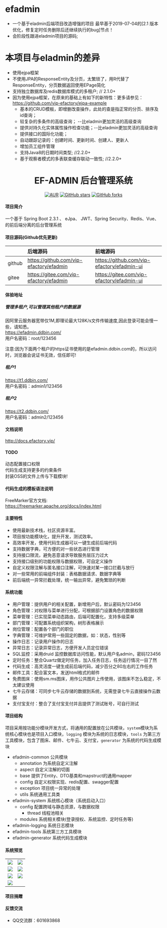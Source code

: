 # efadmin
- 一个基于eladmin后端项目改造增强的项目
    最早基于2019-07-04的[2.1 版本优化，修复定时任务删除后还继续执行的bug]节点！
- 会阶段性跟进eladmin项目的源码;

# 本项目与eladmin的差异
- 使用ejpa框架
- 不使用JPA的ResponseEntity及分页，太繁琐了，用R代替了ResponseEntity，分页数据返回使用EPage简化
- 支持独立数据库及redis数据库模式的多租户;  // 2.1.0+
- 因为使用ejpa框架，在原来的基础上有如下的新特性：更多请参见：https://github.com/vip-efactory/ejpa-example
    - 基本的CRUD模板，即增删改查操作，此处的查是指正常的分页、排序及id查询；
    - 较复杂的多条件的高级查询； --比eladmin更加灵活的高级查询
    - 提供对持久化实体属性操作检查功能；--比eladmin更加灵活的高级查询
    - 提供接口的国际化功能；
    - 自动跟踪记录的：创建时间、更新时间、创建人、更新人
    - 增加员工组件管理
    - 支持Java8的日期时间类型;   //2.2.0+  
    - 基于观察者模式的多表联查缓存联动一致性; //2.2.0+  

<h1 style="text-align: center">EF-ADMIN 后台管理系统</h1>
<div style="text-align: center">

[![AUR](https://img.shields.io/badge/license-Apache%20License%202.0-blue.svg)](https://github.com/vip-efactory/efadmin/blob/master/LICENSE)
[![GitHub stars](https://img.shields.io/github/stars/vip-efactory/efadmin.svg?style=social&label=Stars)](https://github.com/vip-efactory/efadmin)
[![GitHub forks](https://img.shields.io/github/forks/vip-efactory/efadmin.svg?style=social&label=Fork)](https://github.com/vip-efactory/efadmin)

</div>

#### 项目简介
一个基于 Spring Boot 2.3.1 、 eJpa、 JWT、Spring Security、Redis、Vue、的前后端分离的后台管理系统

#### 项目源码(Github优先更新)

|        | 后端源码                                 | 前端源码                                    |
|:-------|:----------------------------------------|:-------------------------------------------|
| github | https://github.com/vip-efactory/efadmin | https://github.com/vip-efactory/efadmin-ui |
| gitee  | https://gitee.com/vip-efactory/efadmin  | https://gitee.com/vip-efactory/efadmin-ui  |

#### 体验地址
##### 管理多租户,可以管理其他租户的数据源  
因阿里云服务器宽带仅1M,即理论最大128K/s文件传输速度,因此登录可能会慢一些，请知悉。  
<https://efadmin.ddbin.com/>  
用户名密码：root/123456

注意:因为下面两个租户的https证书使用的是efadmin.ddbin.com的，所以访问时，浏览器会说证书无效，信任即可!
##### 租户1
<https://t1.ddbin.com/>  
用户名密码：admin1/123456
##### 租户2
<https://t2.ddbin.com/>  
用户名密码：admin2/123456

#### 文档说明
<http://docs.efactory.vip/>

#### TODO
动态配置接口权限  
代码生成支持更多的约束条件  
封装OSS的文件上传与下载模块!

#### 代码生成的模板语法说明   
FreeMarker官方文档:  
https://freemarker.apache.org/docs/index.html 

#### 主要特性
- 使用最新技术栈，社区资源丰富。
- 项目按功能模块化，提升开发，测试效率。
- 高效率开发，使用代码生成器可以一键生成前后端代码
- 支持数据字典，可方便的对一些状态进行管理
- 支持接口限流，避免恶意请求导致服务层压力过大
- 支持接口级别的功能权限与数据权限，可自定义操作
- 自定义权限注解与匿名接口注解，可快速对某一接口拦截与放行
- 对一些常用的前端组件封装：表格数据请求、数据字典等
- 前后端统一异常拦截处理，统一输出异常，避免繁琐的判断
####  系统功能
- 用户管理：提供用户的相关配置，新增用户后，默认密码为123456
- 角色管理：对权限与菜单进行分配，可根据部门设置角色的数据权限
- 菜单管理：已实现菜单动态路由，后端可配置化，支持多级菜单
- 部门管理：可配置系统组织架构，树形表格展示
- 岗位管理：配置各个部门的职位
- 字典管理：可维护常用一些固定的数据，如：状态，性别等
- 操作日志：记录用户操作的日志
- 异常日志：记录异常日志，方便开发人员定位错误
- SQL监控：采用druid 监控数据库访问性能，默认用户名admin，密码123456
- 定时任务：整合Quartz做定时任务，加入任务日志，任务运行情况一目了然
- 代码生成：高灵活度一键生成前后端代码，减少百分之80左右的工作任务
- 邮件工具：配合富文本，发送html格式的邮件
- 免费图床：使用sm.ms图床，用作公共图片上传使用，该图床不怎么稳定，不太建议使用
- 七牛云存储：可同步七牛云存储的数据到系统，无需登录七牛云直接操作云数据
- 支付宝支付：整合了支付宝支付并且提供了测试账号，可自行测试

#### 项目结构
项目采用按功能分模块开发方式，将通用的配置放在公共模块，```system```模块为系统核心模块也是项目入口模块，```logging``` 模块为系统的日志模块，```tools``` 为第三方工具模块，包含了图床、邮件、七牛云、支付宝，```generator``` 为系统的代码生成模块

- efadmin-common 公共模块
    - annotation 为系统自定义注解
    - aspect 自定义注解的切面
    - base 提供了Entity、DTO基类和mapstruct的通用mapper
    - config 自定义权限实现、redis配置、swagger配置
    - exception 项目统一异常的处理
    - utils 系统通用工具类
- efadmin-system 系统核心模块（系统启动入口）
	- config 配置跨域与静态资源，与数据权限
	    - thread 线程池相关
	- modules 系统相关模块(登录授权、系统监控、定时任务等)
- efadmin-logging 系统日志模块
- efadmin-tools 系统第三方工具模块
- efadmin-generator 系统代码生成模块
    

#### 系统预览
<table>
    <tr>
        <td><img src="https://i.loli.net/2019/05/18/5cdf77fa8144d68788.png"/></td>
        <td><img src="https://i.loli.net/2019/05/18/5cdf7763993e361778.png"/></td>
    </tr>
    <tr>
        <td><img src="https://i.loli.net/2019/05/18/5cdf7763971d453615.png"/></td>
        <td><img src="https://i.loli.net/2019/05/18/5cdf77632e85a60423.png"/></td>
    </tr>
    <tr>
        <td><img src="https://i.loli.net/2019/05/18/5cdf77632b4b090165.png"/></td>
        <td><img src="https://i.loli.net/2019/05/18/5cdf77639929277783.png"/></td>
    </tr>
    <tr>   
 <td><img src="https://i.loli.net/2019/05/18/5cdf78969adc389599.png"/></td>
    </tr>
</table>

#### 项目捐赠


#### 反馈交流
- QQ交流群：601693868



